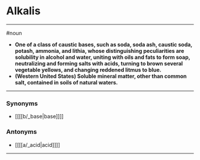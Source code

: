 # Alkalis
---
#noun
- **One of a class of caustic bases, such as soda, soda ash, caustic soda, potash, ammonia, and lithia, whose distinguishing peculiarities are solubility in alcohol and water, uniting with oils and fats to form soap, neutralizing and forming salts with acids, turning to brown several vegetable yellows, and changing reddened litmus to blue.**
- **(Western United States) Soluble mineral matter, other than common salt, contained in soils of natural waters.**
---
### Synonyms
- [[[[b/_base|base]]]]
### Antonyms
- [[[[a/_acid|acid]]]]
---
